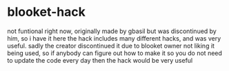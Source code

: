 # blooket-hack
not funtional right now, originally made by gbasil but was discontinued by him, so i have it here
the hack includes many different hacks, and was very useful. sadly the creator discontinued it due to blooket owner not liking it being used, so if anybody can figure out how to make  it so you do not need to update the code every day then the hack would be very useful
